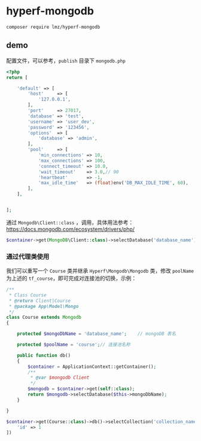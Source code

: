 # hyperf-mongodb

`composer require lmz/hyperf-mongodb`


## demo

配置文件，可以参考，`publish` 目录下 `mongodb.php`

```php
<?php
return [

    'default' => [
        'host'     => [
            '127.0.0.1',
        ],
        'port'     => 27017,
        'database' => 'test',
        'username' => 'user_dev',
        'password' => '123456',
        'options'  => [
            'database' => 'admin',
        ],
        'pool'     => [
            'min_connections' => 10,
            'max_connections' => 100,
            'connect_timeout' => 10.0,
            'wait_timeout'    => 3.0,// 90
            'heartbeat'       => -1,
            'max_idle_time'   => (float)env('DB_MAX_IDLE_TIME', 60),
        ],
    ],


];

```

通过 `Mongodb\Client::class` ，调用，具体用法参考：https://docs.mongodb.com/ecosystem/drivers/php/

```php
$container->get(MongoDB\Client::class)->selectDatabase('database_name')->selectCollection('collection_name');
```

### 通过代理类使用

我们可以重写一个 `Course` 类并继承 `Hyperf\Mongodb\Mongodb` 类，修改 `poolName` 为上述的 `tf_course`，即可完成对连接池的切换，示例：

```php
/**
 * Class Course
 * @return Client|Course
 * @package App\Model\Mongo
 */
class Course extends Mongodb
{

    protected $mongoDbName = 'database_name';    // mongoDB 表名

    protected $poolName = 'course';// 连接池名称

    public function db()
    {
        $container = ApplicationContext::getContainer();
        /**
         * @var $mongodb Client
         */
        $mongodb = $container->get(self::class);
        return $mongodb->selectDatabase($this->mongoDbName);
    }

}

$container->get(Course::class)->db()->selectCollection('collection_name')->findOne([
    'id' => 1
])

```